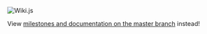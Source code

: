 ![Wiki.js](https://raw.githubusercontent.com/Requarks/wiki-site/1.0/assets/images/logo.png)

View [milestones and documentation on the master branch]() instead!
